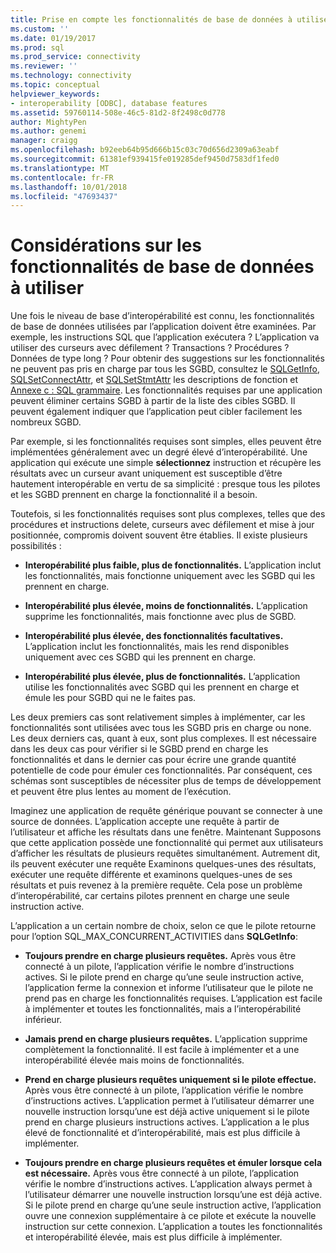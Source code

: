 ```yaml
---
title: Prise en compte les fonctionnalités de base de données à utiliser | Microsoft Docs
ms.custom: ''
ms.date: 01/19/2017
ms.prod: sql
ms.prod_service: connectivity
ms.reviewer: ''
ms.technology: connectivity
ms.topic: conceptual
helpviewer_keywords:
- interoperability [ODBC], database features
ms.assetid: 59760114-508e-46c5-81d2-8f2498c0d778
author: MightyPen
ms.author: genemi
manager: craigg
ms.openlocfilehash: b92eeb64b95d666b15c03c70d656d2309a63eabf
ms.sourcegitcommit: 61381ef939415fe019285def9450d7583df1fed0
ms.translationtype: MT
ms.contentlocale: fr-FR
ms.lasthandoff: 10/01/2018
ms.locfileid: "47693437"
---
```

# <a name="considering-database-features-to-use"></a>Considérations sur les fonctionnalités de base de données à utiliser
Une fois le niveau de base d’interopérabilité est connu, les fonctionnalités de base de données utilisées par l’application doivent être examinées. Par exemple, les instructions SQL que l’application exécutera ? L’application va utiliser des curseurs avec défilement ? Transactions ? Procédures ? Données de type long ? Pour obtenir des suggestions sur les fonctionnalités ne peuvent pas pris en charge par tous les SGBD, consultez le [SQLGetInfo](../../../odbc/reference/syntax/sqlgetinfo-function.md), [SQLSetConnectAttr](../../../odbc/reference/syntax/sqlsetconnectattr-function.md), et [SQLSetStmtAttr](../../../odbc/reference/syntax/sqlsetstmtattr-function.md) les descriptions de fonction et [ Annexe c : SQL grammaire](../../../odbc/reference/appendixes/appendix-c-sql-grammar.md). Les fonctionnalités requises par une application peuvent éliminer certains SGBD à partir de la liste des cibles SGBD. Il peuvent également indiquer que l’application peut cibler facilement les nombreux SGBD.  
  
 Par exemple, si les fonctionnalités requises sont simples, elles peuvent être implémentées généralement avec un degré élevé d’interopérabilité. Une application qui exécute une simple **sélectionnez** instruction et récupère les résultats avec un curseur avant uniquement est susceptible d’être hautement interopérable en vertu de sa simplicité : presque tous les pilotes et les SGBD prennent en charge la fonctionnalité il a besoin.  
  
 Toutefois, si les fonctionnalités requises sont plus complexes, telles que des procédures et instructions delete, curseurs avec défilement et mise à jour positionnée, compromis doivent souvent être établies. Il existe plusieurs possibilités :  
  
-   **Interopérabilité plus faible, plus de fonctionnalités.** L’application inclut les fonctionnalités, mais fonctionne uniquement avec les SGBD qui les prennent en charge.  
  
-   **Interopérabilité plus élevée, moins de fonctionnalités.** L’application supprime les fonctionnalités, mais fonctionne avec plus de SGBD.  
  
-   **Interopérabilité plus élevée, des fonctionnalités facultatives.** L’application inclut les fonctionnalités, mais les rend disponibles uniquement avec ces SGBD qui les prennent en charge.  
  
-   **Interopérabilité plus élevée, plus de fonctionnalités.** L’application utilise les fonctionnalités avec SGBD qui les prennent en charge et émule les pour SGBD qui ne le faites pas.  
  
 Les deux premiers cas sont relativement simples à implémenter, car les fonctionnalités sont utilisées avec tous les SGBD pris en charge ou none. Les deux derniers cas, quant à eux, sont plus complexes. Il est nécessaire dans les deux cas pour vérifier si le SGBD prend en charge les fonctionnalités et dans le dernier cas pour écrire une grande quantité potentielle de code pour émuler ces fonctionnalités. Par conséquent, ces schémas sont susceptibles de nécessiter plus de temps de développement et peuvent être plus lentes au moment de l’exécution.  
  
 Imaginez une application de requête générique pouvant se connecter à une source de données. L’application accepte une requête à partir de l’utilisateur et affiche les résultats dans une fenêtre. Maintenant Supposons que cette application possède une fonctionnalité qui permet aux utilisateurs d’afficher les résultats de plusieurs requêtes simultanément. Autrement dit, ils peuvent exécuter une requête Examinons quelques-unes des résultats, exécuter une requête différente et examinons quelques-unes de ses résultats et puis revenez à la première requête. Cela pose un problème d’interopérabilité, car certains pilotes prennent en charge une seule instruction active.  
  
 L’application a un certain nombre de choix, selon ce que le pilote retourne pour l’option SQL_MAX_CONCURRENT_ACTIVITIES dans **SQLGetInfo**:  
  
-   **Toujours prendre en charge plusieurs requêtes.** Après vous être connecté à un pilote, l’application vérifie le nombre d’instructions actives. Si le pilote prend en charge qu’une seule instruction active, l’application ferme la connexion et informe l’utilisateur que le pilote ne prend pas en charge les fonctionnalités requises. L’application est facile à implémenter et toutes les fonctionnalités, mais a l’interopérabilité inférieur.  
  
-   **Jamais prend en charge plusieurs requêtes.** L’application supprime complètement la fonctionnalité. Il est facile à implémenter et a une interopérabilité élevée mais moins de fonctionnalités.  
  
-   **Prend en charge plusieurs requêtes uniquement si le pilote effectue.** Après vous être connecté à un pilote, l’application vérifie le nombre d’instructions actives. L’application permet à l’utilisateur démarrer une nouvelle instruction lorsqu’une est déjà active uniquement si le pilote prend en charge plusieurs instructions actives. L’application a le plus élevé de fonctionnalité et d’interopérabilité, mais est plus difficile à implémenter.  
  
-   **Toujours prendre en charge plusieurs requêtes et émuler lorsque cela est nécessaire.** Après vous être connecté à un pilote, l’application vérifie le nombre d’instructions actives. L’application always permet à l’utilisateur démarrer une nouvelle instruction lorsqu’une est déjà active. Si le pilote prend en charge qu’une seule instruction active, l’application ouvre une connexion supplémentaire à ce pilote et exécute la nouvelle instruction sur cette connexion. L’application a toutes les fonctionnalités et interopérabilité élevée, mais est plus difficile à implémenter.
